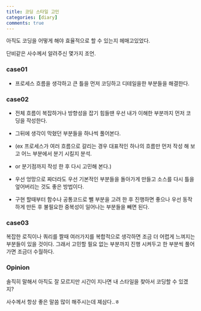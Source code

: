 ```yaml
---
title: 코딩 스타일 고민
categories: [diary]
comments: true
---
```


아직도 코딩을 어떻게 해야 효율적으로 할 수 있는지 헤매고있었다. 

단비같은 사수께서 알려주신 몇가지 조언.

### case01
- 프로세스 흐름을 생각하고 큰 틀을 먼저 코딩하고 디테일을한 부분들을 해결한다.

### case02
- 전체 흐름이 복잡하거나 방향성을 잡기 힘들땐 우선 내가 이해한 부분까지 먼저 코딩을 작성한다.
- 그뒤에 생각이 막혔던 부분들을 하나씩 풀어본다.
- (ex 프로세스가 여러 흐름으로 갈리는 경우 대표적인 하나의 흐름만 먼저 작성 해 보고 어느 부분에서 분기 시킬지 분석.
- or 분기점까지 작성 한 후 다시 고민해 본다.)
   
     
- 우선 엉망으로 짜더라도 우선 기본적인 부분들을 돌아가게 만들고 소스를 다시 틀을 엎어버리는 것도 좋은 방법이다.
- 구현 할때부터 함수나 공통코드로 뺄 부분을 고려 한 후 진행하면 좋으나 우선 동작하게 만든 후 불필요한 중복성이 일어나는 부분들을 빼면 된다.

### case03
복잡한 로직이나 쿼리를 짤때 여러가지를 복합적으로 생각하면 조금 더 어렵게 느껴지는 부분들이 있을 것이다. 그래서 고민할 필요 없는 부분까지 진행 시켜두고 한 부분씩 풀어가면 조금더 수월하다.
        
### Opinion        
솔직히 말해서 아직도 잘 모르지만 시간이 지나면 내 스타일을 찾아서 코딩할 수 있겠지? 

사수께서 항상 좋은 말씀 많이 해주시는데 졔삼다..ㅎ